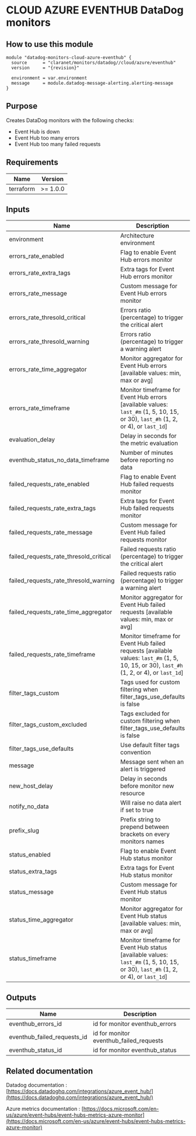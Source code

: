 # CLOUD AZURE EVENTHUB DataDog monitors

## How to use this module

```hcl
module "datadog-monitors-cloud-azure-eventhub" {
  source      = "claranet/monitors/datadog//cloud/azure/eventhub"
  version     = "{revision}"

  environment = var.environment
  message     = module.datadog-message-alerting.alerting-message
}

```

## Purpose

Creates DataDog monitors with the following checks:

- Event Hub is down
- Event Hub too many errors
- Event Hub too many failed requests

## Requirements

| Name      | Version  |
| --------- | -------- |
| terraform | >= 1.0.0 |

## Inputs

| Name                                   | Description                                                                                                                               | Type           | Default     | Required |
| -------------------------------------- | ----------------------------------------------------------------------------------------------------------------------------------------- | -------------- | ----------- | :------: |
| environment                            | Architecture environment                                                                                                                  | `string`       | n/a         |   yes    |
| errors_rate_enabled                    | Flag to enable Event Hub errors monitor                                                                                                   | `string`       | `"true"`    |    no    |
| errors_rate_extra_tags                 | Extra tags for Event Hub errors monitor                                                                                                   | `list(string)` | `[]`        |    no    |
| errors_rate_message                    | Custom message for Event Hub errors monitor                                                                                               | `string`       | `""`        |    no    |
| errors_rate_thresold_critical          | Errors ratio (percentage) to trigger the critical alert                                                                                   | `number`       | `90`        |    no    |
| errors_rate_thresold_warning           | Errors ratio (percentage) to trigger a warning alert                                                                                      | `number`       | `50`        |    no    |
| errors_rate_time_aggregator            | Monitor aggregator for Event Hub errors [available values: min, max or avg]                                                               | `string`       | `"min"`     |    no    |
| errors_rate_timeframe                  | Monitor timeframe for Event Hub errors [available values: `last_#m` (1, 5, 10, 15, or 30), `last_#h` (1, 2, or 4), or `last_1d`]          | `string`       | `"last_5m"` |    no    |
| evaluation_delay                       | Delay in seconds for the metric evaluation                                                                                                | `number`       | `900`       |    no    |
| eventhub_status_no_data_timeframe      | Number of minutes before reporting no data                                                                                                | `string`       | `10`        |    no    |
| failed_requests_rate_enabled           | Flag to enable Event Hub failed requests monitor                                                                                          | `string`       | `"true"`    |    no    |
| failed_requests_rate_extra_tags        | Extra tags for Event Hub failed requests monitor                                                                                          | `list(string)` | `[]`        |    no    |
| failed_requests_rate_message           | Custom message for Event Hub failed requests monitor                                                                                      | `string`       | `""`        |    no    |
| failed_requests_rate_thresold_critical | Failed requests ratio (percentage) to trigger the critical alert                                                                          | `number`       | `90`        |    no    |
| failed_requests_rate_thresold_warning  | Failed requests ratio (percentage) to trigger a warning alert                                                                             | `number`       | `50`        |    no    |
| failed_requests_rate_time_aggregator   | Monitor aggregator for Event Hub failed requests [available values: min, max or avg]                                                      | `string`       | `"min"`     |    no    |
| failed_requests_rate_timeframe         | Monitor timeframe for Event Hub failed requests [available values: `last_#m` (1, 5, 10, 15, or 30), `last_#h` (1, 2, or 4), or `last_1d`] | `string`       | `"last_5m"` |    no    |
| filter_tags_custom                     | Tags used for custom filtering when filter_tags_use_defaults is false                                                                     | `string`       | `"*"`       |    no    |
| filter_tags_custom_excluded            | Tags excluded for custom filtering when filter_tags_use_defaults is false                                                                 | `string`       | `""`        |    no    |
| filter_tags_use_defaults               | Use default filter tags convention                                                                                                        | `string`       | `"true"`    |    no    |
| message                                | Message sent when an alert is triggered                                                                                                   | `any`          | n/a         |   yes    |
| new_host_delay                         | Delay in seconds before monitor new resource                                                                                              | `number`       | `300`       |    no    |
| notify_no_data                         | Will raise no data alert if set to true                                                                                                   | `bool`         | `true`      |    no    |
| prefix_slug                            | Prefix string to prepend between brackets on every monitors names                                                                         | `string`       | `""`        |    no    |
| status_enabled                         | Flag to enable Event Hub status monitor                                                                                                   | `string`       | `"true"`    |    no    |
| status_extra_tags                      | Extra tags for Event Hub status monitor                                                                                                   | `list(string)` | `[]`        |    no    |
| status_message                         | Custom message for Event Hub status monitor                                                                                               | `string`       | `""`        |    no    |
| status_time_aggregator                 | Monitor aggregator for Event Hub status [available values: min, max or avg]                                                               | `string`       | `"max"`     |    no    |
| status_timeframe                       | Monitor timeframe for Event Hub status [available values: `last_#m` (1, 5, 10, 15, or 30), `last_#h` (1, 2, or 4), or `last_1d`]          | `string`       | `"last_5m"` |    no    |

## Outputs

| Name                        | Description                             |
| --------------------------- | --------------------------------------- |
| eventhub_errors_id          | id for monitor eventhub_errors          |
| eventhub_failed_requests_id | id for monitor eventhub_failed_requests |
| eventhub_status_id          | id for monitor eventhub_status          |

## Related documentation

Datadog documentation : [https://docs.datadoghq.com/integrations/azure_event_hub/](https://docs.datadoghq.com/integrations/azure_event_hub/)

Azure metrics documentation : [https://docs.microsoft.com/en-us/azure/event-hubs/event-hubs-metrics-azure-monitor](https://docs.microsoft.com/en-us/azure/event-hubs/event-hubs-metrics-azure-monitor)
